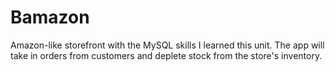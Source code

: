 # Bamazon
Amazon-like storefront with the MySQL skills I learned this unit. The app will take in orders from customers and deplete stock from the store's inventory.
